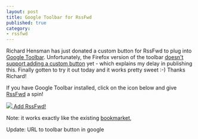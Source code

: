 ```yaml
---
layout: post
title: Google Toolbar for RssFwd
published: true
category:
- rssfwd
---
```

Richard Hensman has just donated a custom button for RssFwd to plug into [Google Toolbar](http://www.google.com/tools/firefox/toolbar/index.html). Unfortunately, the Firefox version of the toolbar [doesn't support adding a custom button](http://www.google.com/support/toolbar/bin/answer.py?answer=31240&topic=935) yet - which explains my delay in publishing this. Finally gotten to try it out today and it works pretty sweet :-) Thanks Richard!

If you have Google Toolbar installed, click on the icon below and give [RssFwd](http://www.rssfwd.com/) a spin!

[![](http://www.rssfwd.com/favicon.gif) Add RssFwd!](http://www.google.com/tools/toolbar/buttons/gallery?q=rssfwd)

Note: it works exactly like the existing [bookmarket](http://www.rssfwd.com/rssfwd/readers),

Update: URL to toolbar button in google

